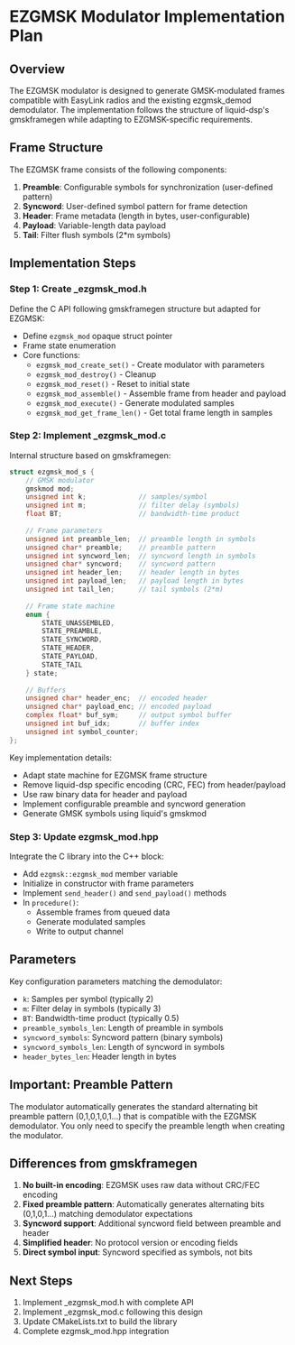 # EZGMSK Modulator Implementation Plan

## Overview
The EZGMSK modulator is designed to generate GMSK-modulated frames compatible with EasyLink radios and the existing ezgmsk_demod demodulator. The implementation follows the structure of liquid-dsp's gmskframegen while adapting to EZGMSK-specific requirements.

## Frame Structure
The EZGMSK frame consists of the following components:
1. **Preamble**: Configurable symbols for synchronization (user-defined pattern)
2. **Syncword**: User-defined symbol pattern for frame detection
3. **Header**: Frame metadata (length in bytes, user-configurable)
4. **Payload**: Variable-length data payload
5. **Tail**: Filter flush symbols (2*m symbols)

## Implementation Steps

### Step 1: Create _ezgmsk_mod.h
Define the C API following gmskframegen structure but adapted for EZGMSK:
- Define `ezgmsk_mod` opaque struct pointer
- Frame state enumeration
- Core functions:
  - `ezgmsk_mod_create_set()` - Create modulator with parameters
  - `ezgmsk_mod_destroy()` - Cleanup
  - `ezgmsk_mod_reset()` - Reset to initial state
  - `ezgmsk_mod_assemble()` - Assemble frame from header and payload
  - `ezgmsk_mod_execute()` - Generate modulated samples
  - `ezgmsk_mod_get_frame_len()` - Get total frame length in samples

### Step 2: Implement _ezgmsk_mod.c
Internal structure based on gmskframegen:
```c
struct ezgmsk_mod_s {
    // GMSK modulator
    gmskmod mod;
    unsigned int k;             // samples/symbol
    unsigned int m;             // filter delay (symbols)
    float BT;                   // bandwidth-time product
    
    // Frame parameters
    unsigned int preamble_len;  // preamble length in symbols
    unsigned char* preamble;    // preamble pattern
    unsigned int syncword_len;  // syncword length in symbols
    unsigned char* syncword;    // syncword pattern
    unsigned int header_len;    // header length in bytes
    unsigned int payload_len;   // payload length in bytes
    unsigned int tail_len;      // tail symbols (2*m)
    
    // Frame state machine
    enum {
        STATE_UNASSEMBLED,
        STATE_PREAMBLE,
        STATE_SYNCWORD,
        STATE_HEADER,
        STATE_PAYLOAD,
        STATE_TAIL
    } state;
    
    // Buffers
    unsigned char* header_enc;  // encoded header
    unsigned char* payload_enc; // encoded payload
    complex float* buf_sym;     // output symbol buffer
    unsigned int buf_idx;       // buffer index
    unsigned int symbol_counter;
};
```

Key implementation details:
- Adapt state machine for EZGMSK frame structure
- Remove liquid-dsp specific encoding (CRC, FEC) from header/payload
- Use raw binary data for header and payload
- Implement configurable preamble and syncword generation
- Generate GMSK symbols using liquid's gmskmod

### Step 3: Update ezgmsk_mod.hpp
Integrate the C library into the C++ block:
- Add `ezgmsk::ezgmsk_mod` member variable
- Initialize in constructor with frame parameters
- Implement `send_header()` and `send_payload()` methods
- In `procedure()`:
  - Assemble frames from queued data
  - Generate modulated samples
  - Write to output channel

## Parameters
Key configuration parameters matching the demodulator:
- `k`: Samples per symbol (typically 2)
- `m`: Filter delay in symbols (typically 3)
- `BT`: Bandwidth-time product (typically 0.5)
- `preamble_symbols_len`: Length of preamble in symbols
- `syncword_symbols`: Syncword pattern (binary symbols)
- `syncword_symbols_len`: Length of syncword in symbols
- `header_bytes_len`: Header length in bytes

## Important: Preamble Pattern
The modulator automatically generates the standard alternating bit preamble pattern (0,1,0,1,0,1...) that is compatible with the EZGMSK demodulator. You only need to specify the preamble length when creating the modulator.

## Differences from gmskframegen
1. **No built-in encoding**: EZGMSK uses raw data without CRC/FEC encoding
2. **Fixed preamble pattern**: Automatically generates alternating bits (0,1,0,1...) matching demodulator expectations
3. **Syncword support**: Additional syncword field between preamble and header
4. **Simplified header**: No protocol version or encoding fields
5. **Direct symbol input**: Syncword specified as symbols, not bits

## Next Steps
1. Implement _ezgmsk_mod.h with complete API
2. Implement _ezgmsk_mod.c following this design
3. Update CMakeLists.txt to build the library
4. Complete ezgmsk_mod.hpp integration